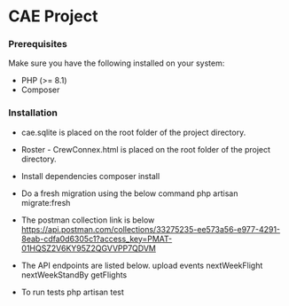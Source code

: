 # CAE Project

### Prerequisites

Make sure you have the following installed on your system:

- PHP (>= 8.1)
- Composer

### Installation
- cae.sqlite is placed on the root folder of the project directory.

- Roster - CrewConnex.html is placed on the root folder of the project directory.

- Install dependencies
    composer install

- Do a fresh migration using the below command
    php artisan migrate:fresh

- The postman collection link is below
    https://api.postman.com/collections/33275235-ee573a56-e977-4291-8eab-cdfa0d6305c1?access_key=PMAT-01HQSZ2V6KY95Z2QGVVPP7QDVM

- The API endpoints are listed below.
    upload
    events
    nextWeekFlight
    nextWeekStandBy
    getFlights

- To run tests
    php artisan test